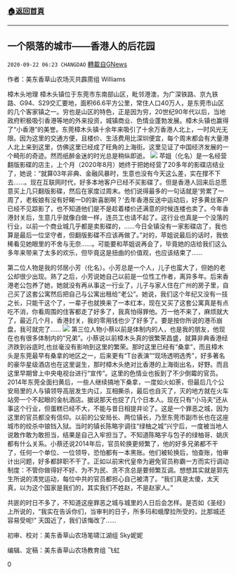 ###  [:house:返回首頁](https://github.com/ourhimalayas/txt)
---

## 一个陨落的城市——香港人的后花园
`2020-09-22 06:23 CHANGDAO` [轉載自GNews](https://gnews.org/zh-hant/376984/)

作者：美东香草山农场灭共霹雳组 Williams

樟木头地理 樟木头镇位于东莞市东南部山区，毗邻港澳，为广深铁路、京九铁路、G94、S29交汇要地，面积66.6平方公里，常住人口40万人，是东莞市山区的几个客家镇之一。穷也是山区的特色，正是因为穷，20世纪90年代以后，当地政府积极吸引香港等地的外来投资，城镇商业、色情业蓬勃发展。樟木头镇也赢得了“小香港”的美誉。东莞樟木头镇十余年来吸引了十余万香港人北上，一时风光无限。因为这里的交通方便，且楼价、生活费用比深圳便宜，每个周末都会有大量港人北上来到这里，仿佛这里已经成了旺角的上海街。这里见证了中国经济发展的一个畸形的奇迹。然而纸醉金迷的时光总是稍纵即逝。
![](https://s3.amazonaws.com/gnews-media-offload/wp-content/uploads/2020/09/22061901/Picture29-3.png)
苹姐（化名）是一名经营翻版影碟的店主，上个月（2020年8月）她终于把她经营了20多年的影碟店结业了，她说：“就算03年非典、金融风暴时，生意也没有今天这么差，实在撑不下去……。现在互联网时代，好多本地客户已经不买影碟了。但是香港人回来后总愿意买上几只翻版影碟，然后在家度过周末。他们说得最多的一句话就是‘劳累了一周了，老板娘有没有好睇一D的新喜剧啊？’去年香港反送中运动后，好多黄丝客户已经不见踪影了，也不知道他们是不是趁着楼价还满意的时候连楼也卖了。今年香港封关后，生意几乎就像白做一样，连员工也请不起了。这行业也真是一个没落的行业，以前一个商业城几乎都是卖影碟的，……今日全镇没有一家影碟店了，我也算是最后一位坚守者，但翻版影碟不应该再做了。”对的，苹姐说最后的话时，我依稀看见她眼里的不舍与无奈……。可能要和苹姐说再会了，毕竟她的店给我们这么多年来带来了太多的欢乐，但毕竟这是扭曲的价值观，也应该结束了……

第二位人物是我的邻居小芳（化名）。小芳总是一个人，儿子也蛮大了，但她的老公却很少出现。熟了之后，小芳说她自己以前是一位性工作者，离异多年。后来香港老公包养了她，她就没有再从事这一行业了，儿子与家人住在广州的房子里，自己买了这套公寓然后把自己与公寓出租给“老公”。她说，我们这个年纪又没有一技之长，只能干这个了，一辈子也就换来了一本红本，现在又买了这套公寓真是有点吃不消，你看周围的住客都走了好多了，我真怕得罪他。万一他不来了，麻烦就大了，最近几个月，香港封关，我的零用钱也少了好多了。要是按你所说的港币崩盘，我可就完了……
![](https://s3.amazonaws.com/gnews-media-offload/wp-content/uploads/2020/09/22061934/Picture27-3.png)
第三位人物小蔡以前是体制内的人，也是我的朋友，他现在也有很多体制内的“兄弟”。小蔡说以前樟木头真的很繁荣昌盛，就算非典香港经济跌到谷底时,也丝毫没有影响到这里的繁荣。那时这里已经有“桑拿”，而且樟木头是东莞最早有桑拿的地区之一，后来更有“T台表演”“现场透明选秀”，好多著名的豪华星级酒店也在这里诞生，那时樟木头绝对比香港的上海街出名，好野。而且这里早期曾上中央电视台进行“宣传”。这里的色情业也扳到了不少倒霉的官员。2014年东莞全面扫黄后，一些人继续搞地下桑拿，一度如火如荼，但最后几个公安局里的人与镇领导高层发生内讧，互相撕杀，最后也自灭了，灭的地方就在火车站旁一个不起眼的金杭酒店。据说那天也捉了几个日本人。现在只有“小马夫”还从事这个行业，但蛋糕已经不大，不能与昔日相提并论了。这是一个罪恶之城，因为这里的官员都没有信仰。以前的公安局长、两位镇长，乃至东莞市副市长也在这座城市的绞杀中锒铛入狱。当时的镇长陈略宇调往“绿柚之城”兴宁后，一度被当地人说敢作敢为敢担当，结果是自己入牢担当了。不知道陈略宇与包子的绿柚哥、姚庆都有什么关系。小蔡还说2014年后，官员轮换更频繁了，他的好多兄弟都不干了，任何一个单位、一位领导，恐怕都有一本黑账。他们被轮换后，怕查账，怕审计出问题，好多都辞职不干了。正如以前宋代皇帝为避免官员称霸一方而实行调动制度：不管你做得好不好、为不为民、贪不贪总是要频繁互调。想想其实就是郭先生所说的清党运动，每位中共的官员都担心自己被清了。“我们真是太傻，太天真，以为这个国家是我们的，其实我们不姓赵，不是赵家人。”

共匪的时日不多了，不知道这座罪恶之城与城里的人日后会怎样。是否如《圣经》上所说的，“我实在告诉你们，当审判的日子，所多玛和蛾摩拉所受的，比那城还容易受呢!” 天国近了，我们该悔改了……

初审、校对：美东香草山农场笔啸江湖组 Sky妮妮

编辑、定稿：美东香草山农场教育组 飞虹

0
